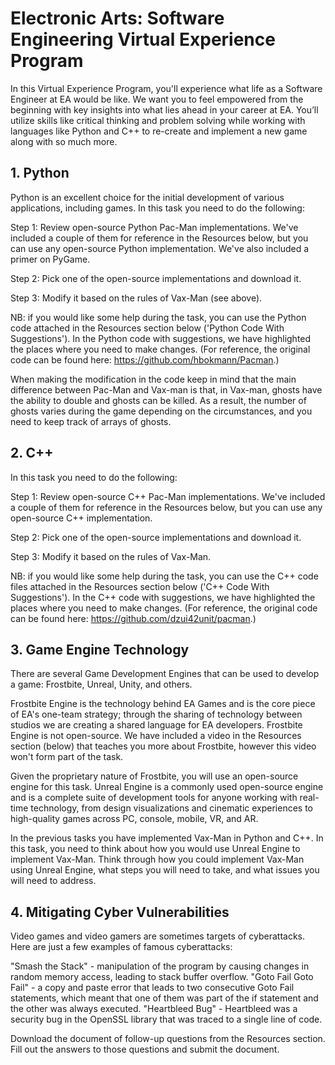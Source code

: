 # Electronic Arts: Software Engineering Virtual Experience Program

In this Virtual Experience Program, you'll experience what life as a Software Engineer at EA would be like. We want you to feel empowered from the beginning with key insights into what lies ahead in your career at EA. You’ll utilize skills like critical thinking and problem solving while working with languages like Python and C++ to re-create and implement a new game along with so much more. 

## 1. Python

Python is an excellent choice for the initial development of various applications, including games. In this task you need to do the following:

Step 1: Review open-source Python Pac-Man implementations. We've included a couple of them for reference in the Resources below, but you can use any open-source Python implementation. We've also included a primer on PyGame.

Step 2: Pick one of the open-source implementations and download it.

Step 3: Modify it based on the rules of Vax-Man (see above).

NB: if you would like some help during the task, you can use the Python code attached in the Resources section below ('Python Code With Suggestions'). In the Python code with suggestions, we have highlighted the places where you need to make changes. (For reference, the original code can be found here: https://github.com/hbokmann/Pacman.)

When making the modification in the code keep in mind that the main difference between Pac-Man and Vax-man is that, in Vax-man, ghosts have the ability to double and ghosts can be killed. As a result, the number of ghosts varies during the game depending on the circumstances, and you need to keep track of arrays of ghosts.

## 2. C++

In this task you need to do the following:
 
Step 1: Review open-source C++ Pac-Man implementations. We've included a couple of them for reference in the Resources below, but you can use any open-source C++ implementation.

Step 2: Pick one of the open-source implementations and download it.

Step 3: Modify it based on the rules of Vax-Man.

NB: if you would like some help during the task, you can use the C++ code files attached in the Resources section below ('C++ Code With Suggestions'). In the C++ code with suggestions, we have highlighted the places where you need to make changes. (For reference, the original code can be found here: https://github.com/dzui42unit/pacman.)

## 3. Game Engine Technology

There are several Game Development Engines that can be used to develop a game: Frostbite, Unreal, Unity, and others. 

Frostbite Engine is the technology behind EA Games and is the core piece of EA's one-team strategy; through the sharing of technology between studios we are creating a shared language for EA developers. Frostbite Engine is not open-source. We have included a video in the Resources section (below) that teaches you more about Frostbite, however this video won't form part of the task.

Given the proprietary nature of Frostbite, you will use an open-source engine for this task. Unreal Engine is a commonly used open-source engine and is a complete suite of development tools for anyone working with real-time technology, from design visualizations and cinematic experiences to high-quality games across PC, console, mobile, VR, and AR.

In the previous tasks you have implemented Vax-Man in Python and C++. In this task, you need to think about how you would use Unreal Engine to implement Vax-Man. Think through how you could implement Vax-Man using Unreal Engine, what steps you will need to take, and what issues you will need to address.

## 4. Mitigating Cyber Vulnerabilities

Video games and video gamers are sometimes targets of cyberattacks. Here are just a few examples of famous cyberattacks: 

"Smash the Stack" - manipulation of the program by causing changes in random memory access, leading to stack buffer overflow.
"Goto Fail Goto Fail" - a copy and paste error that leads to two consecutive Goto Fail statements, which meant that one of them was part of the if statement and the other was always executed.
"Heartbleed Bug" - Heartbleed was a security bug in the OpenSSL library that was traced to a single line of code.

Download the document of follow-up questions from the Resources section. Fill out the answers to those questions and submit the document.

